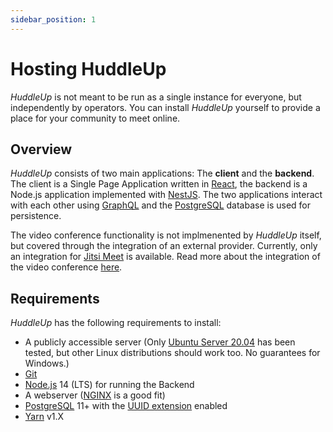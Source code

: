 ```yaml
---
sidebar_position: 1
---
```


# Hosting HuddleUp

_HuddleUp_ is not meant to be run as a single instance for everyone, but independently by operators. You can install _HuddleUp_ yourself to provide a place for your community to meet online.

## Overview

_HuddleUp_ consists of two main applications: The **client** and the **backend**. The client is a Single Page Application written in [React](https://reactjs.org), the backend is a Node.js application implemented with [NestJS](https://nestjs.com). The two applications interact with each other using [GraphQL](https://graphl.org) and the [PostgreSQL](https://www.postgresql.org) database is used for persistence.

The video conference functionality is not implmenented by _HuddleUp_ itself, but covered through the integration of an external provider. Currently, only an integration for [Jitsi Meet](https://jtsi.org) is available. Read more about the integration of the video conference [here](conference-providers.md).

## Requirements

_HuddleUp_ has the following requirements to install:

- A publicly accessible server (Only [Ubuntu Server 20.04](https://ubuntu.com/download/server) has been tested, but other Linux distributions should work too. No guarantees for Windows.)
- [Git](http://git-scm.com/)
- [Node.js](https://nodejs.org) 14 (LTS) for running the Backend
- A webserver ([NGINX](https://nginx.org) is a good fit)
- [PostgreSQL](https://www.postgresql.org) 11+ with the [UUID extension](https://www.postgresql.org/docs/13/uuid-ossp.html) enabled
- [Yarn](https://classic.yarnpkg.com/) v1.X
